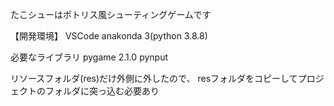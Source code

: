 たこシューはポトリス風シューティングゲームです

【開発環境】
VSCode
anakonda 3(python 3.8.8)

必要なライブラリ
pygame 2.1.0
pynput

リソースフォルダ(res)だけ外側に外したので、
resフォルダをコピーしてプロジェクトのフォルダに突っ込む必要あり
